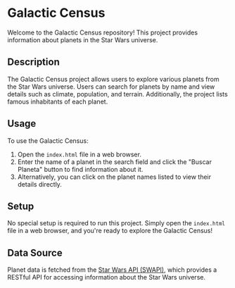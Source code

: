 # Galactic Census

Welcome to the Galactic Census repository! This project provides information about planets in the Star Wars universe.

## Description

The Galactic Census project allows users to explore various planets from the Star Wars universe. Users can search for planets by name and view details such as climate, population, and terrain. Additionally, the project lists famous inhabitants of each planet.

## Usage

To use the Galactic Census:

1. Open the `index.html` file in a web browser.
2. Enter the name of a planet in the search field and click the "Buscar Planeta" button to find information about it.
3. Alternatively, you can click on the planet names listed to view their details directly.

## Setup

No special setup is required to run this project. Simply open the `index.html` file in a web browser, and you're ready to explore the Galactic Census!

## Data Source

Planet data is fetched from the [Star Wars API (SWAPI)](https://swapi.dev/api/planets), which provides a RESTful API for accessing information about the Star Wars universe.
